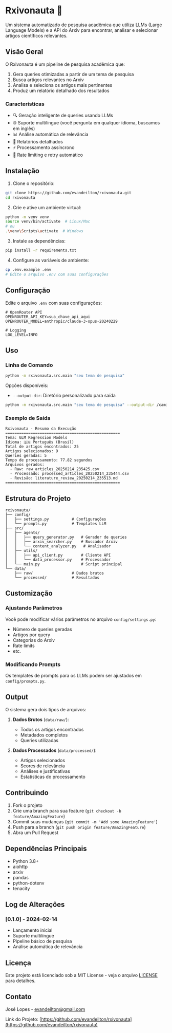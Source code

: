 # Rxivonauta 🚀

Um sistema automatizado de pesquisa acadêmica que utiliza LLMs (Large Language Models) e a API do Arxiv para encontrar, analisar e selecionar artigos científicos relevantes.

## Visão Geral

O Rxivonauta é um pipeline de pesquisa acadêmica que:
1. Gera queries otimizadas a partir de um tema de pesquisa
2. Busca artigos relevantes no Arxiv
3. Analisa e seleciona os artigos mais pertinentes
4. Produz um relatório detalhado dos resultados

### Características

- 🔍 Geração inteligente de queries usando LLMs
- 🌐 Suporte multilíngue (você pergunta em qualquer idioma, buscamos em inglês)
- 📊 Análise automática de relevância
- 📝 Relatórios detalhados
- ⚡ Processamento assíncrono
- 🔄 Rate limiting e retry automático

## Instalação

1. Clone o repositório:
```bash
git clone https://github.com/evandeilton/rxivonauta.git
cd rxivonauta
```

2. Crie e ative um ambiente virtual:
```bash
python -m venv venv
source venv/bin/activate  # Linux/Mac
# ou
.\venv\Scripts\activate  # Windows
```

3. Instale as dependências:
```bash
pip install -r requirements.txt
```

4. Configure as variáveis de ambiente:
```bash
cp .env.example .env
# Edite o arquivo .env com suas configurações
```

## Configuração

Edite o arquivo `.env` com suas configurações:

```env
# OpenRouter API
OPENROUTER_API_KEY=sua_chave_api_aqui
OPENROUTER_MODEL=anthropic/claude-3-opus-20240229

# Logging
LOG_LEVEL=INFO
```

## Uso

### Linha de Comando

```bash
python -m rxivonauta.src.main "seu tema de pesquisa"
```

Opções disponíveis:
- `--output-dir`: Diretório personalizado para saída
```bash
python -m rxivonauta.src.main "seu tema de pesquisa" --output-dir /caminho/personalizado
```

### Exemplo de Saída

```
Rxivonauta - Resumo da Execução
==================================================
Tema: GLM Regression Models
Idioma: 🇧🇷 Português (Brasil)
Total de artigos encontrados: 25
Artigos selecionados: 9
Queries geradas: 5
Tempo de processamento: 77.82 segundos
Arquivos gerados:
  - Raw: raw_articles_20250214_235425.csv
  - Processado: processed_articles_20250214_235444.csv
  - Revisão: literature_review_20250214_235513.md
==================================================
```

## Estrutura do Projeto

```
rxivonauta/
├── config/
│   ├── settings.py          # Configurações
│   └── prompts.py           # Templates LLM
├── src/
│   ├── agents/
│   │   ├── query_generator.py   # Gerador de queries
│   │   ├── arxiv_searcher.py    # Buscador Arxiv
│   │   └── content_analyzer.py   # Analisador
│   ├── utils/
│   │   ├── api_client.py        # Cliente API
│   │   └── data_processor.py    # Processador
│   └── main.py                  # Script principal
└── data/
    ├── raw/                 # Dados brutos
    └── processed/           # Resultados
```

## Customização

### Ajustando Parâmetros

Você pode modificar vários parâmetros no arquivo `config/settings.py`:
- Número de queries geradas
- Artigos por query
- Categorias do Arxiv
- Rate limits
- etc.

### Modificando Prompts

Os templates de prompts para os LLMs podem ser ajustados em `config/prompts.py`.

## Output

O sistema gera dois tipos de arquivos:

1. **Dados Brutos** (`data/raw/`):
   - Todos os artigos encontrados
   - Metadados completos
   - Queries utilizadas

2. **Dados Processados** (`data/processed/`):
   - Artigos selecionados
   - Scores de relevância
   - Análises e justificativas
   - Estatísticas do processamento

## Contribuindo

1. Fork o projeto
2. Crie uma branch para sua feature (`git checkout -b feature/AmazingFeature`)
3. Commit suas mudanças (`git commit -m 'Add some AmazingFeature'`)
4. Push para a branch (`git push origin feature/AmazingFeature`)
5. Abra um Pull Request

## Dependências Principais

- Python 3.8+
- aiohttp
- arxiv
- pandas
- python-dotenv
- tenacity

## Log de Alterações

### [0.1.0] - 2024-02-14
- Lançamento inicial
- Suporte multilíngue
- Pipeline básico de pesquisa
- Análise automática de relevância

## Licença

Este projeto está licenciado sob a MIT License - veja o arquivo [LICENSE](LICENSE) para detalhes.

## Contato

José Lopes - [evandeilton@gmail.com](mailto:evandeilton@gmail.com)

Link do Projeto: [https://github.com/evandeilton/rxivonauta](https://github.com/evandeilton/rxivonauta)